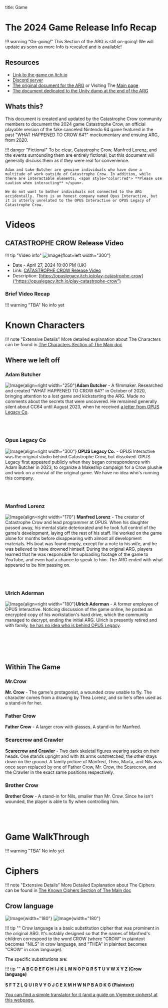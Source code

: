 title: Game
# The 2024 Game Release Info Recap

!!! warning "On-going!"
    This Section of the ARG is still on-going! We will update as soon as more Info is revealed and is available!


## Resources

- [Link to the game on Itch.io](https://opuslegacy.itch.io/play-catastrophe-crow)
- [Discord server](https://discord.gg/hS4GWe8Fqg)
- [The original document for the ARG](https://misaelk.github.io/crow64-doc/) or Visiting The [Main page](main.md)
- [The document dedicated to the Unity dump at the end of the ARG](https://docs.google.com/document/d/18z0adLZBWKhC6KRewwKxsHITQE1ftHwSn4FsHcbmK84/edit)


## Whats this?

This document is created and updated by the Catastrophe Crow community members to document the 2024 game Catastrophe Crow, an official playable version of the fake canceled Nintendo 64 game featured in the past "WHAT HAPPENED TO CROW 64?" mockumentary and ensuing ARG, from 2020.

!!! danger "Fictional"
    To be clear, Catastrophe Crow, Manfred Lorenz, and the events surrounding them are entirely fictional, but this document will generally discuss them as if they were real for convenience. 
    
    Adam and Luke Butcher are genuine individuals who have done a multitude of work outside of Catastrophe Crow. In addition, while there are interactable elements, <span style="color:red"> **Please use caution when interacting** </span>. 
    
    We do not want to bother individuals not connected to the ARG accidentally. There is an honest company named Opus Interactive, but it is utterly unrelated to the OPUS Interactive or OPUS Legacy of Catastrophe Crow.


# Videos

## CATASTROPHE CROW Release Video
!!! tip "Video info" 
    ![Image ](images/Release_thumb.jpg){float=left width="300"}<ul> <li> Date - April 27, 2024 10:00 PM (UK)</li> <li>Link: [CATASTROPHE CROW Release Video](https://www.youtube.com/watch?v=aBBgPVYz7hQ) </li> <li>Description: [https://opuslegacy.itch.io/play-catastrophe-crow](“https://opuslegacy.itch.io/play-catastrophe-crow”)</li></ul>  

### Brief Video Recap

!!! warning "TBA"
    No info yet


# Known Characters

!!! note "Extensive Details"
    More detailed explanation about The Characters can be found in [The Characters Section of The Main doc](main.md#characters)

## Where we left off

### Adam Butcher 

![Image ](images/adam.png){align=right width="250"}**Adam Butcher** - A filmmaker. Researched and created "WHAT HAPPENED TO CROW 64?" in October of 2020, bringing attention to a lost game and kickstarting the ARG. Made no comments about the secrets that were uncovered. He remained generally silent about CC64 until August 2023, when he received [a letter from OPUS Legacy Co](https://twitter.com/AdamButcherFilm/status/1691817580183339419).

<br></br>

### Opus Legacy Co

![Image ](images/opus.png){align=right width="300"} **OPUS Legacy Co.** - OPUS Interactive was the original studio behind Catastrophe Crow, but dissolved. OPUS Legacy first appeared publicly when they began correspondence with Adam Butcher in 2023, to organize a Makeship campaign for a Crow plushie and work on a revival of the original game. We have no idea who's running this company.

<br></br>

### Manfred Lorenz

![Image ](images/manfred.png){align=right width="170"} **Manfred Lorenz** - The creator of Catastrophe Crow and lead programmer at OPUS. When his daughter passed away, his mental state deteriorated and he took full control of the game's development, laying off the rest of his staff. He worked on the game alone for months before disappearing with almost all development materials. His boat was found empty, except for a note to his wife, and he was believed to have drowned himself. During the original ARG, players learned that he was responsible for uploading footage of the game to YouTube, and even had a chance to speak to him. The ARG ended with what appeared to be him passing on.


<br></br>

### Ulrich Aderman

![Image ](images/ulrich.png){align=right width="180"}**Ulrich Aderman** - A former employee of OPUS Interactive. Noticing discussion of the game online, he posted an encrypted copy of his workstation's hard drive, which the community managed to decrypt, ending the initial ARG. Ulrich is presently retired and with family, [he has no idea who is behind OPUS Legacy](https://twitter.com/AdermanUlrich/status/1711384865331900664). 

<br></br><br></br>

## Within The Game

### Mr.Crow 

**Mr. Crow** - The game's protagonist, a wounded crow unable to fly. The character comes from a drawing by Thea Lorenz, and so he's often used as a stand-in for her.

### Father Crow

**Father Crow** - A larger crow with glasses. A stand-in for Manfred.

### Scarecrow and Crawler

**Scarecrow and Crawler** - Two dark skeletal figures wearing sacks on their heads. One stands upright and with its arms outstretched, the other stays down on the ground. A family picture of Manfred, Thea, Marta, and Nils was once seen replaced by one of Father Crow, Mr. Crow, the Scarecrow, and the Crawler in the exact same positions respectively. 

### Brother Crow

**Brother Crow** - A stand-in for Nils, smaller than Mr. Crow. Since he isn't wounded, the player is able to fly when controlling him.

<br></br>

# Game WalkThrough

!!! warning "TBA"
    No info yet


# Ciphers

!!! note "Extensive Details"
    More Detailed Explanation about The Ciphers can be found in [The Known Ciphers Section of The Main doc](main.md#known-ciphers)

## Crow language

![Image ](images/image97.jpg){width="180"}
![Image ](images/image124.jpg){width="180"}

!!! tip ""
    Crow language is a basic substitution cipher that was prominent in the original ARG. It's notably designed so that the names of Manfred's children correspond to the word CROW (where "CROW" in plaintext becomes "NILS" in crow language, and "THEA" in plaintext becomes "CROW" in crow language).

The specific substitutions are:

!!! tip ""
    **A B C D E F G H I J K L M N O P Q R S T U V W X Y Z (Crow language)** <br></br>
    **S F T Z L Q U I R V Y O J C E X M H W N P B A D K G (Plaintext)**

[You can find a simple translator for it (and a guide on Vigenère ciphers) at this webpage.](https://adam.levav.net/CrowCiphers/    )
